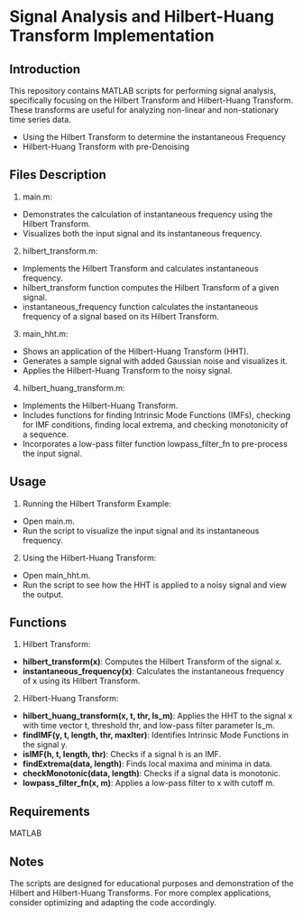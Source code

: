 # Signal Analysis and Hilbert-Huang Transform Implementation
## Introduction
This repository contains MATLAB scripts for performing signal analysis, specifically focusing on the Hilbert Transform and Hilbert-Huang Transform. These transforms are useful for analyzing non-linear and non-stationary time series data.
* Using the Hilbert Transform to determine the instantaneous Frequency 
* Hilbert-Huang Transform with pre-Denoising

## Files Description
1. main.m:
* Demonstrates the calculation of instantaneous frequency using the Hilbert Transform.
* Visualizes both the input signal and its instantaneous frequency.

2. hilbert_transform.m:
* Implements the Hilbert Transform and calculates instantaneous frequency.
* hilbert_transform function computes the Hilbert Transform of a given signal.
* instantaneous_frequency function calculates the instantaneous frequency of a signal based on its Hilbert Transform.

3. main_hht.m:
* Shows an application of the Hilbert-Huang Transform (HHT).
* Generates a sample signal with added Gaussian noise and visualizes it.
* Applies the Hilbert-Huang Transform to the noisy signal.

4. hilbert_huang_transform.m:
* Implements the Hilbert-Huang Transform.
* Includes functions for finding Intrinsic Mode Functions (IMFs), checking for IMF conditions, finding local extrema, and checking monotonicity of a sequence.
* Incorporates a low-pass filter function lowpass_filter_fn to pre-process the input signal.

## Usage
1. Running the Hilbert Transform Example:
* Open main.m.
* Run the script to visualize the input signal and its instantaneous frequency.

2. Using the Hilbert-Huang Transform:
* Open main_hht.m.
* Run the script to see how the HHT is applied to a noisy signal and view the output.

## Functions
1. Hilbert Transform:
* **hilbert_transform(x)**: Computes the Hilbert Transform of the signal x.
* **instantaneous_frequency(x)**: Calculates the instantaneous frequency of x using its Hilbert Transform.

2. Hilbert-Huang Transform:
* **hilbert_huang_transform(x, t, thr, ls_m)**: Applies the HHT to the signal x with time vector t, threshold thr, and low-pass filter parameter ls_m.
* **findIMF(y, t, length, thr, maxIter)**: Identifies Intrinsic Mode Functions in the signal y.
* **isIMF(h, t, length, thr)**: Checks if a signal h is an IMF.
* **findExtrema(data, length)**: Finds local maxima and minima in data.
* **checkMonotonic(data, length)**: Checks if a signal data is monotonic.
* **lowpass_filter_fn(x, m)**: Applies a low-pass filter to x with cutoff m.

## Requirements
MATLAB

## Notes
The scripts are designed for educational purposes and demonstration of the Hilbert and Hilbert-Huang Transforms.
For more complex applications, consider optimizing and adapting the code accordingly.